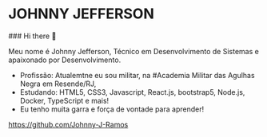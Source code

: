 <h1>JOHNNY JEFFERSON</h1> 
### Hi there 👋


Meu nome é Johnny Jefferson, Técnico em Desenvolvimento de Sistemas e apaixonado por Desenvolvimento.

- Profissão: Atualemtne eu sou militar, na #Academia Militar das Agulhas Negra em Resende/RJ,
- Estudando: HTML5, CSS3, Javascript, React.js, bootstrap5, Node.js, Docker, TypeScript e mais!
- Eu tenho muita garra e força de vontade para aprender! 

https://github.com/Johnny-J-Ramos
